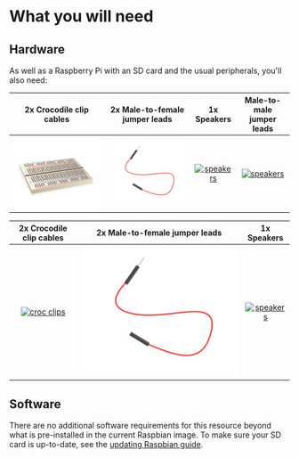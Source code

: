 # What you will need

## Hardware

As well as a Raspberry Pi with an SD card and the usual peripherals, you'll also need:

|2x Crocodile clip cables | 2x Male-to-female jumper leads | 1x Speakers | Male-to-male jumper leads |
|:--------:|:-------:|:--------:|:--------:|
|   [![breadboard](images/breadboard.png)](https://www.raspberrypi.org/learning/physical-computing-with-python/components/breadboard/)  |[![m to f jumper leads](images/jumper-male-to-female.png)](https://www.raspberrypi.org/learning/physical-computing-with-python/components/jumper-male-to-female/)  |[![speakers](images/speaker.png)](https://www.raspberrypi.org/learning/whoopi-cushion/components/speaker/)  |[![speakers](images/speaker.png)](https://www.raspberrypi.org/learning/whoopi-cushion/components/speaker/)  |

|2x Crocodile clip cables | 2x Male-to-female jumper leads | 1x Speakers |
|:--------:|:-------:|:--------:|
|   [![croc clips](images/crocodile-clips.png)](https://www.raspberrypi.org/learning/whoopi-cushion/components/crocodile-clips/)  |[![jumper leads](images/jumper-male-to-female.png)](https://www.raspberrypi.org/learning/whoopi-cushion/components/jumper-male-to-female/)  |[![speakers](images/speaker.png)](https://www.raspberrypi.org/learning/whoopi-cushion/components/speaker/)  |

## Software

There are no additional software requirements for this resource beyond what is pre-installed in the current Raspbian image. To make sure your SD card is up-to-date, see the [updating Raspbian guide](https://www.raspberrypi.org/documentation/raspbian/updating.md).

